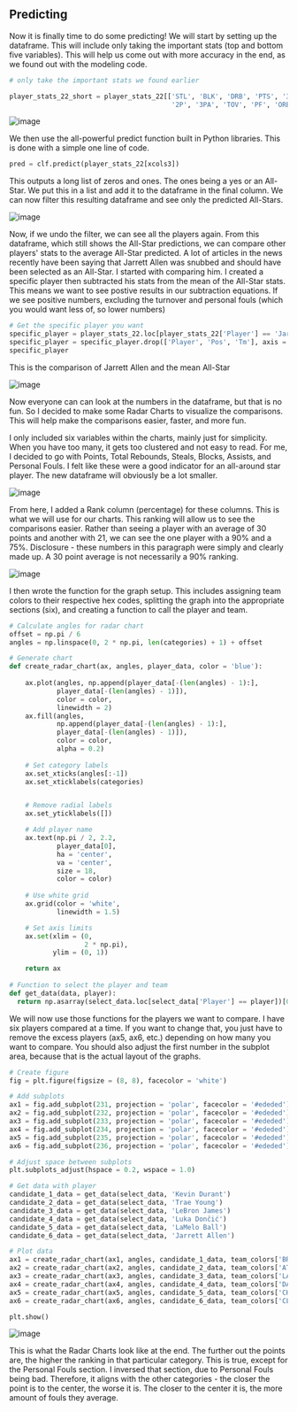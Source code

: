 ## Predicting

Now it is finally time to do some predicting! We will start by setting up the dataframe. This will include only taking the important stats (top and bottom five variables). This will help us come out with more accuracy in the end, as we found out with the modeling code. 

```python
# only take the important stats we found earlier

player_stats_22_short = player_stats_22[['STL', 'BLK', 'DRB', 'PTS', '3P', 
                                         '2P', '3PA', 'TOV', 'PF', 'ORB']]
```

![image](https://user-images.githubusercontent.com/81338261/153013027-45fab31c-d9f9-46ac-97fe-0a8b4c0b4cf6.png)

We then use the all-powerful predict function built in Python libraries. This is done with a simple one line of code.

```python
pred = clf.predict(player_stats_22[xcols3])
```

This outputs a long list of zeros and ones. The ones being a yes or an All-Star. We put this in a list and add it to the dataframe in the final column. We can now filter this resulting dataframe and see only the predicted All-Stars.

![image](https://user-images.githubusercontent.com/81338261/153013719-96d260f3-1e49-48ae-bdda-7bdd65fb0270.png)

Now, if we undo the filter, we can see all the players again. From this dataframe, which still shows the All-Star predictions, we can compare other players' stats to the average All-Star predicted. A lot of articles in the news recently have been saying that Jarrett Allen was snubbed and should have been selected as an All-Star. I started with comparing him. I created a specific player then subtracted his stats from the mean of the All-Star stats. This means we want to see postive results in our subtraction equations. If we see positive numbers, excluding the turnover and personal fouls (which you would want less of, so lower numbers)  

```python
# Get the specific player you want
specific_player = player_stats_22.loc[player_stats_22['Player'] == 'Jarrett Allen']
specific_player = specific_player.drop(['Player', 'Pos', 'Tm'], axis = 1)
specific_player
```
This is the comparison of Jarrett Allen and the mean All-Star

![image](https://user-images.githubusercontent.com/81338261/153034368-f81b3628-3f05-47fe-a0d0-12c0af105de3.png)

Now everyone can can look at the numbers in the dataframe, but that is no fun. So I decided to make some Radar Charts to visualize the comparisons. This will help make the comparisons easier, faster, and more fun. 

I only included six variables within the charts, mainly just for simplicity. When you have too many, it gets too clustered and not easy to read. For me, I decided to go with Points, Total Rebounds, Steals, Blocks, Assists, and Personal Fouls. I felt like these were a good indicator for an all-around star player. The new dataframe will obviously be a lot smaller.

![image](https://user-images.githubusercontent.com/81338261/153035121-e701dd00-227b-4302-9d1c-c36468bc630c.png)

From here, I added a Rank column (percentage) for these columns. This is what we will use for our charts. This ranking will allow us to see the comparisons easier. Rather than seeing a player with an average of 30 points and another with 21, we can see the one player with a 90% and a 75%. Disclosure - these numbers in this paragraph were simply and clearly made up. A 30 point average is not necessarily a 90% ranking. 

![image](https://user-images.githubusercontent.com/81338261/153035757-326a8f04-8de6-4959-8475-19ab2cd5da6b.png)

I then wrote the function for the graph setup. This includes assigning team colors to their respective hex codes, splitting the graph into the appropriate sections (six), and creating a function to call the player and team. 

```python
# Calculate angles for radar chart
offset = np.pi / 6
angles = np.linspace(0, 2 * np.pi, len(categories) + 1) + offset

# Generate chart
def create_radar_chart(ax, angles, player_data, color = 'blue'):
    
    ax.plot(angles, np.append(player_data[-(len(angles) - 1):], 
            player_data[-(len(angles) - 1)]), 
            color = color, 
            linewidth = 2)
    ax.fill(angles, 
            np.append(player_data[-(len(angles) - 1):], 
            player_data[-(len(angles) - 1)]), 
            color = color, 
            alpha = 0.2)
    
    # Set category labels
    ax.set_xticks(angles[:-1])
    ax.set_xticklabels(categories)


    # Remove radial labels
    ax.set_yticklabels([])

    # Add player name
    ax.text(np.pi / 2, 2.2, 
            player_data[0], 
            ha = 'center', 
            va = 'center', 
            size = 18, 
            color = color)
    
    # Use white grid
    ax.grid(color = 'white', 
            linewidth = 1.5)

    # Set axis limits
    ax.set(xlim = (0, 
                   2 * np.pi), 
           ylim = (0, 1))

    return ax
    
# Function to select the player and team    
def get_data(data, player):
  return np.asarray(select_data.loc[select_data['Player'] == player])[0]
```

We will now use those functions for the players we want to compare. I have six players compared at a time. If you want to change that, you just have to remove the excess players (ax5, ax6, etc.) depending on how many you want to compare. You should also adjust the first number in the subplot area, because that is the actual layout of the graphs.

```python
# Create figure
fig = plt.figure(figsize = (8, 8), facecolor = 'white')

# Add subplots
ax1 = fig.add_subplot(231, projection = 'polar', facecolor = '#ededed')
ax2 = fig.add_subplot(232, projection = 'polar', facecolor = '#ededed')
ax3 = fig.add_subplot(233, projection = 'polar', facecolor = '#ededed')
ax4 = fig.add_subplot(234, projection = 'polar', facecolor = '#ededed')
ax5 = fig.add_subplot(235, projection = 'polar', facecolor = '#ededed')
ax6 = fig.add_subplot(236, projection = 'polar', facecolor = '#ededed')

# Adjust space between subplots
plt.subplots_adjust(hspace = 0.2, wspace = 1.0)

# Get data with player
candidate_1_data = get_data(select_data, 'Kevin Durant')
candidate_2_data = get_data(select_data, 'Trae Young')
candidate_3_data = get_data(select_data, 'LeBron James')
candidate_4_data = get_data(select_data, 'Luka Dončić')
candidate_5_data = get_data(select_data, 'LaMelo Ball')
candidate_6_data = get_data(select_data, 'Jarrett Allen')

# Plot data
ax1 = create_radar_chart(ax1, angles, candidate_1_data, team_colors['BRK'])
ax2 = create_radar_chart(ax2, angles, candidate_2_data, team_colors['ATL'])
ax3 = create_radar_chart(ax3, angles, candidate_3_data, team_colors['LAL'])
ax4 = create_radar_chart(ax4, angles, candidate_4_data, team_colors['DAL'])
ax5 = create_radar_chart(ax5, angles, candidate_5_data, team_colors['CHA'])
ax6 = create_radar_chart(ax6, angles, candidate_6_data, team_colors['CLE'])

plt.show()
```

![image](https://user-images.githubusercontent.com/81338261/153037689-3d8e5cfb-3192-4230-9aba-33fee96be111.png)

This is what the Radar Charts look like at the end. The further out the points are, the higher the ranking in that particular category. This is true, except for the Personal Fouls section. I inversed that section, due to Personal Fouls being bad. Therefore, it aligns with the other categories - the closer the point is to the center, the worse it is. The closer to the center it is, the more amount of fouls they average.  

